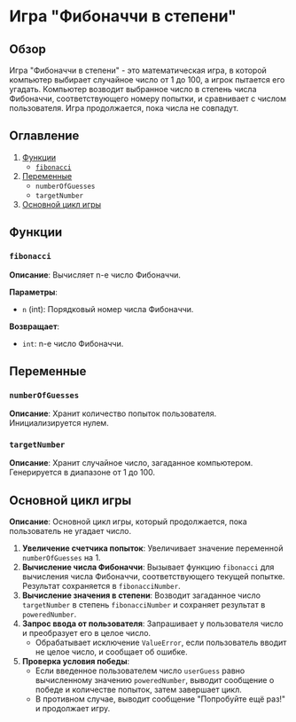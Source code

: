 # Игра "Фибоначчи в степени"

## Обзор

Игра "Фибоначчи в степени" - это математическая игра, в которой компьютер выбирает случайное число от 1 до 100, а игрок пытается его угадать.  Компьютер возводит выбранное число в степень числа Фибоначчи, соответствующего номеру попытки, и сравнивает с числом пользователя. Игра продолжается, пока числа не совпадут.

## Оглавление

1. [Функции](#Функции)
    - [`fibonacci`](#fibonacci)
2. [Переменные](#Переменные)
    - `numberOfGuesses`
    - `targetNumber`
3. [Основной цикл игры](#Основной-цикл-игры)

## Функции

### `fibonacci`

**Описание**: Вычисляет n-е число Фибоначчи.

**Параметры**:
- `n` (int): Порядковый номер числа Фибоначчи.

**Возвращает**:
- `int`: n-е число Фибоначчи.

## Переменные

### `numberOfGuesses`

**Описание**: Хранит количество попыток пользователя. Инициализируется нулем.

### `targetNumber`

**Описание**: Хранит случайное число, загаданное компьютером. Генерируется в диапазоне от 1 до 100.

## Основной цикл игры

**Описание**: Основной цикл игры, который продолжается, пока пользователь не угадает число.

1. **Увеличение счетчика попыток**: Увеличивает значение переменной `numberOfGuesses` на 1.
2. **Вычисление числа Фибоначчи**: Вызывает функцию `fibonacci` для вычисления числа Фибоначчи, соответствующего текущей попытке. Результат сохраняется в `fibonacciNumber`.
3. **Вычисление значения в степени**: Возводит загаданное число `targetNumber` в степень `fibonacciNumber` и сохраняет результат в `poweredNumber`.
4. **Запрос ввода от пользователя**: Запрашивает у пользователя число и преобразует его в целое число.
   - Обрабатывает исключение `ValueError`, если пользователь вводит не целое число, и сообщает об ошибке.
5. **Проверка условия победы**:
   - Если введенное пользователем число `userGuess` равно вычисленному значению `poweredNumber`, выводит сообщение о победе и количестве попыток, затем завершает цикл.
   - В противном случае, выводит сообщение "Попробуйте ещё раз!" и продолжает игру.